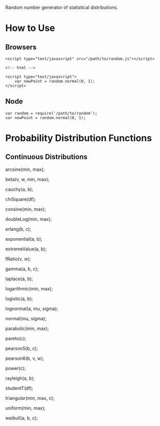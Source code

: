 Random number generator of statistical distributions.

# How to Use
## Browsers

    <script type="text/javascript" src="/path/to/random.js"></script>
    
    <!-- html -->

    <script type="text/javascript">
        var newPoint = random.normal(0, 1);
    </script>

## Node

    var random = require('/path/to/random');
    var newPoint = random.normal(0, 1);

# Probability Distribution Functions
## Continuous Distributions

arcsine(min, max); 

beta(v, w, min, max); 

cauchy(a, b);

chiSquare(df);

consine(min, max);

doubleLog(min, max);

erlang(b, c);

exponential(a, b);

extremeValue(a, b);

fRatio(v, w);

gamma(a, b, c);

laplace(a, b);

logarithmic(min, max);

logistic(a, b);

lognormal(a, mu, sigma);

normal(mu, sigma);

parabolic(min, max);

pareto(c);

pearson5(b, c);

pearson6(b, v, w);

power(c);

rayleigh(a, b);

studentT(df);

triangular(min, max, c);

uniform(min, max);

weibull(a, b, c);
